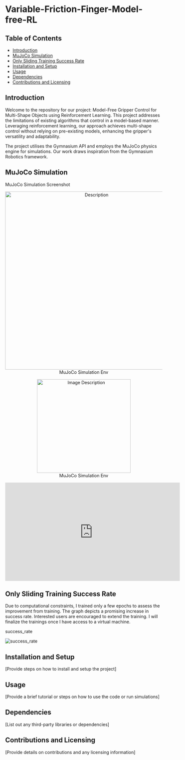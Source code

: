 # Variable-Friction-Finger-Model-free-RL

## Table of Contents
- [Introduction](#introduction)
- [MuJoCo Simulation](#mujoco-simulation)
- [Only Sliding Training Success Rate](#only-sliding-training-success-rate)
- [Installation and Setup](#installation-and-setup)
- [Usage](#usage)
- [Dependencies](#dependencies)
- [Contributions and Licensing](#contributions-and-licensing)



## Introduction
Welcome to the repository for our project: Model-Free Gripper Control for Multi-Shape Objects using Reinforcement Learning. This project addresses the limitations of existing algorithms that control in a model-based manner. Leveraging reinforcement learning, our approach achieves multi-shape control without relying on pre-existing models, enhancing the gripper's versatility and adaptability.

The project utilises the Gymnasium API and employs the MuJoCo physics engine for simulations. Our work draws inspiration from the Gymnasium Robotics framework.



## MuJoCo Simulation
MuJoCo Simulation Screenshot

<p align="center">
  <img src="https://github.com/QiyangYan/Variable-Friction-Finger-RL/assets/75078611/0a40eec6-518b-4f9e-b2f9-e57088f07416" alt="Description" width="570">
  <br>
  MuJoCo Simulation Env
</p>

<div align="center">
  <img src="[your-image-url](https://github.com/QiyangYan/Variable-Friction-Finger-RL/assets/75078611/0a40eec6-518b-4f9e-b2f9-e57088f07416)" alt="Image Description" width="300">
  <br>
  MuJoCo Simulation Env
</div>


<p align="center">
  <iframe width="560" height="315" src="https://github.com/QiyangYan/Variable-Friction-Finger-RL/blob/10aca205dd60d7a5d87634739dd476a078d3166b/OnlySliding-testVideo.mov" frameborder="0" allowfullscreen></iframe>
</p>


## Only Sliding Training Success Rate
Due to computational constraints, I trained only a few epochs to assess the improvement from training. The graph depicts a promising increase in success rate. Interested users are encouraged to extend the training. I will finalize the trainings once I have access to a virtual machine.

success_rate


![success_rate](https://github.com/QiyangYan/Variable-Friction-Finger-RL/assets/75078611/cfa36bd0-937b-4663-97f7-0692fa50e07f)



## Installation and Setup
[Provide steps on how to install and setup the project]



## Usage
[Provide a brief tutorial or steps on how to use the code or run simulations]



## Dependencies
[List out any third-party libraries or dependencies]

## Contributions and Licensing
[Provide details on contributions and any licensing information]
